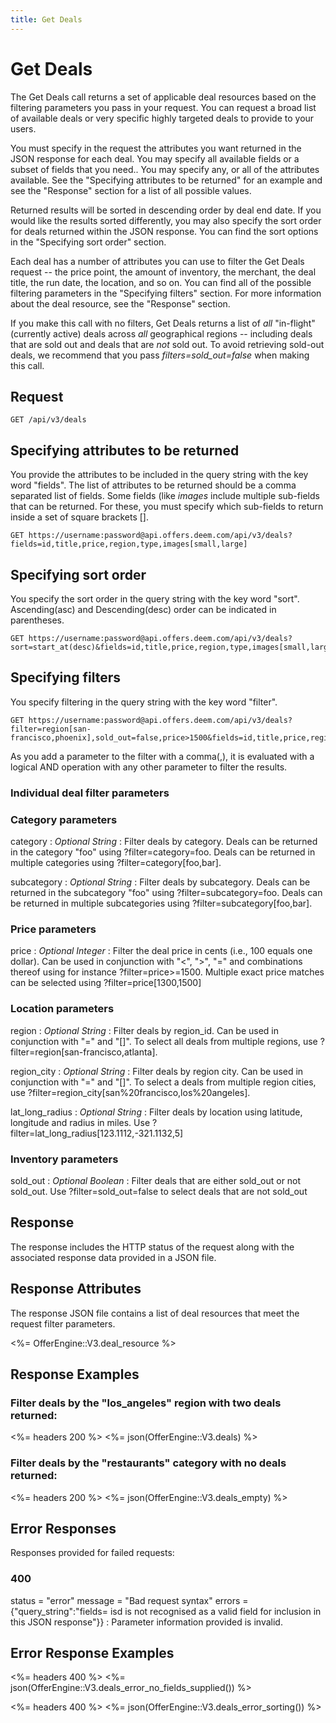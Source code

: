 ```yaml
---
title: Get Deals
---
```


# Get Deals

The Get Deals call returns a set of applicable deal resources based on the filtering parameters you pass in your request. You can request a broad list of available deals or very specific highly targeted deals to provide to your users.

You must specify in the request the attributes you want returned in the JSON response for each deal. You may specify all available fields or a subset of fields that you need.. You may specify any, or all of the attributes available. See the "Specifying attributes to be returned" for an example and see the "Response" section for a list of all possible values.

Returned results will be sorted in descending order by deal end date. If you would like the results sorted differently, you may also specify the sort order for deals returned within the JSON response. You can find the sort options in the "Specifying sort order" section.

Each deal has a number of attributes you can use to filter the Get Deals request -- the price point, the amount of inventory, the merchant, the deal title, the run date, the location, and so on. You can find all of the possible filtering parameters in the "Specifying filters" section. For more information about the deal resource, see the "Response" section.

If you make this call with no filters, Get Deals returns a list of <i>all</i> "in-flight" (currently active) deals across <i>all</i> geographical regions -- including deals that are sold out and deals that are <i>not</i> sold out. To avoid retrieving sold-out deals, we recommend that you pass <i>filters=sold_out=false</i> when making this call.

## Request

    GET /api/v3/deals

## Specifying attributes to be returned

You provide the attributes to be included in the query string with the key word "fields".
The list of attributes to be returned should be a comma separated list of fields. Some fields (like _images_ include multiple sub-fields that can be returned. For these, you must specify which sub-fields to return inside a set of square brackets [].

    GET https://username:password@api.offers.deem.com/api/v3/deals?fields=id,title,price,region,type,images[small,large]

## Specifying sort order

You specify the sort order in the query string with the key word "sort". Ascending(asc) and Descending(desc) order can be indicated in parentheses.

    GET https://username:password@api.offers.deem.com/api/v3/deals?sort=start_at(desc)&fields=id,title,price,region,type,images[small,large]

## Specifying filters

You specify filtering in the query string with the key word "filter".

    GET https://username:password@api.offers.deem.com/api/v3/deals?filter=region[san-francisco,phoenix],sold_out=false,price>1500&fields=id,title,price,region,type,images[small,large]

As you add a parameter to the filter with a comma(,), it is evaluated with a logical AND operation with any other parameter to filter the results.

### Individual deal filter parameters

### Category parameters

category
: _Optional String_ : Filter deals by category. Deals can be returned in the category "foo" using ?filter=category=foo. Deals can be returned in multiple categories using ?filter=category[foo,bar].

subcategory
: _Optional String_ : Filter deals by subcategory. Deals can be returned in the subcategory "foo" using ?filter=subcategory=foo. Deals can be returned in multiple subcategories using ?filter=subcategory[foo,bar].

### Price parameters

price
: _Optional Integer_ : Filter the deal price in cents (i.e., 100 equals one dollar). Can be used in conjunction with "<", ">", "=" and combinations thereof using for instance ?filter=price>=1500. Multiple exact price matches can be selected using ?filter=price[1300,1500]

### Location parameters

region
: _Optional String_ : Filter deals by region_id. Can be used in conjunction with "=" and "[]". To select all deals from multiple regions, use ?filter=region[san-francisco,atlanta].

region_city
: _Optional String_ : Filter deals by region city. Can be used in conjunction with "=" and "[]". To select a deals from multiple region cities, use ?filter=region_city[san%20francisco,los%20angeles].

lat_long_radius
: _Optional String_ : Filter deals by location using latitude, longitude and radius in miles. Use ?filter=lat_long_radius[123.1112,-321.1132,5]

### Inventory parameters

sold_out
: _Optional Boolean_ : Filter deals that are either sold_out or not sold_out. Use ?filter=sold_out=false to select deals that are not sold_out

## Response

The response includes the HTTP status of the request along with the associated response data provided in a JSON file.

## Response Attributes

The response JSON file contains a list of deal resources that meet the request filter parameters.

<%= OfferEngine::V3.deal_resource %>

## Response Examples

### Filter deals by the "los_angeles" region with two deals returned:

<%= headers 200 %>
<%= json(OfferEngine::V3.deals) %>

### Filter deals by the "restaurants" category with no deals returned:

<%= headers 200 %>
<%= json(OfferEngine::V3.deals_empty) %>

## Error Responses

Responses provided for failed requests:

### 400

status = "error"
message = "Bad request syntax"
errors = {"query_string":"fields= isd is not recognised as a valid field for inclusion in this JSON response"}}
: Parameter information provided is invalid.

## Error Response Examples

<%= headers 400 %>
<%= json(OfferEngine::V3.deals_error_no_fields_supplied()) %>

<%= headers 400 %>
<%= json(OfferEngine::V3.deals_error_sorting()) %>
